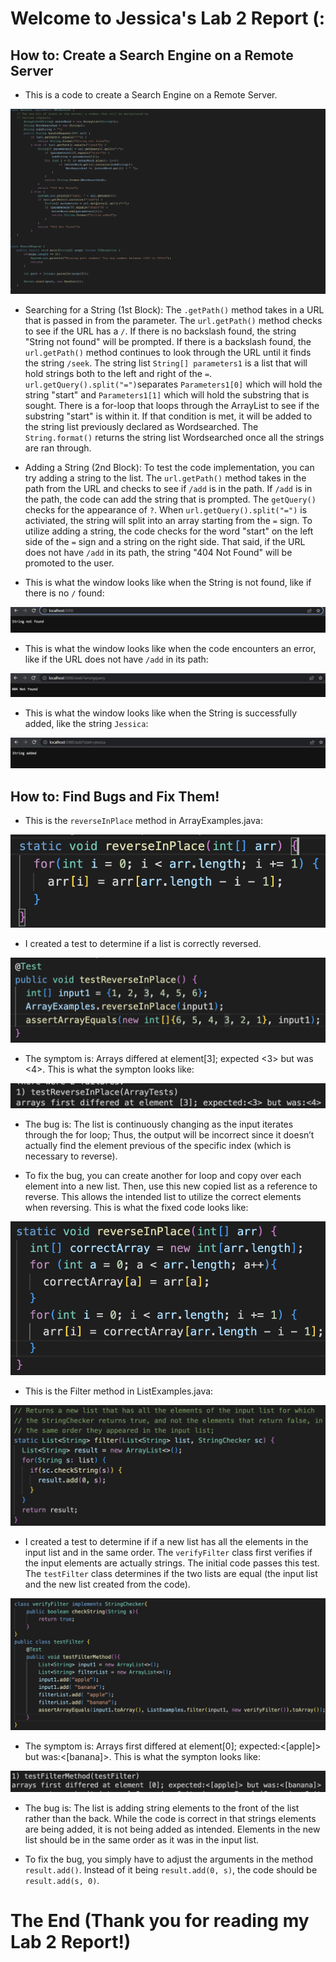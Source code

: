 # Welcome to Jessica's Lab 2 Report (:

## How to: Create a Search Engine on a Remote Server

* This is a code to create a Search Engine on a Remote Server.

![Image](search-engine.png)

* Searching for a String (1st Block):
The `.getPath()` method takes in a URL that is passed in from the parameter. The `url.getPath()` method checks to see if the URL has a `/`. If there is no backslash found, the string "String not found" will be prompted. If there is a backslash found, the `url.getPath()` method continues to look through the URL until it finds the string `/seek`. The string list `String[] parameters1` is a list that will hold strings both to the left and right of the `=`. `url.getQuery().split("=")`separates `Parameters1[0]` which will hold the string "start" and `Parameters1[1]` which will hold the substring that is sought. There is a for-loop that loops through the ArrayList to see if the substring "start" is within it. If that condition is met, it will be added to the string list previously declared as Wordsearched. The `String.format()` returns the string list Wordsearched once all the strings are ran through.

* Adding a String (2nd Block):
To test the code implementation, you can try adding a string to the list. The `url.getPath()` method takes in the path from the URL and checks to see if `/add` is in the path. If `/add` is in the path, the code can add the string that is prompted. The `getQuery()` checks for the appearance of `?`. When `url.getQuery().split("=")` is activiated, the string will split into an array starting from the `=` sign. To utilize adding a string, the code checks for the word "start" on the left side of the `=` sign and a string on the right side. That said, if the URL does not have `/add` in its path, the string "404 Not Found" will be promoted to the user. 

* This is what the window looks like when the String is not found, like if there is no `/` found:

![Image](StringNotFound.png)

* This is what the window looks like when the code encounters an error, like if the URL does not have `/add` in its path:

![Image](Error.png)

* This is what the window looks like when the String is successfully added, like the string `Jessica`:

![Image](StringAdded.png)

## How to: Find Bugs and Fix Them!

* This is the `reverseInPlace` method in ArrayExamples.java:

![Image](reverseInPlace-BugCode.png)

* I created a test to determine if a list is correctly reversed. 

![Image](testReverseInPlace.png)

* The symptom is: Arrays differed at element[3]; expected <3> but was <4>. This is what the sympton looks like: 

![Image](testReverseInPlaceSymptom.png)

* The bug is: The list is continuously changing as the input iterates through the for loop; Thus, the output will be incorrect since it doesn’t actually find the element previous of the specific index (which is necessary to reverse). 

* To fix the bug, you can create another for loop and copy over each element into a new list. Then, use this new copied list as a reference to reverse. This allows the intended list to utilize the correct elements when reversing. This is what the fixed code looks like: 

![Image](reverseInPlace-FixedCode.png)

* This is the Filter method in ListExamples.java:

![Image](filterMethod-BugCode.png)

* I created a test to determine if if a new list has all the elements in the input list and in the same order. The `verifyFilter` class first verifies if the input elements are actually strings. The initial code passes this test. The `testFilter` class determines if the two lists are equal (the input list and the new list created from the code).

![Image](testFilter.png)

* The symptom is: Arrays first differed at element[0]; expected:<[apple]> but was:<[banana]>. This is what the sympton looks like: 

![Image](testFilterMethod-Symptom.png)

* The bug is: The list is adding string elements to the front of the list rather than the back. While the code is correct in that strings elements are being added, it is not being added as intended. Elements in the new list should be in the same order as it was in the input list.

* To fix the bug, you simply have to adjust the arguments in the method `result.add()`. Instead of it being `result.add(0, s)`, the code should be `result.add(s, 0)`. 

# The End (Thank you for reading my Lab 2 Report!)
